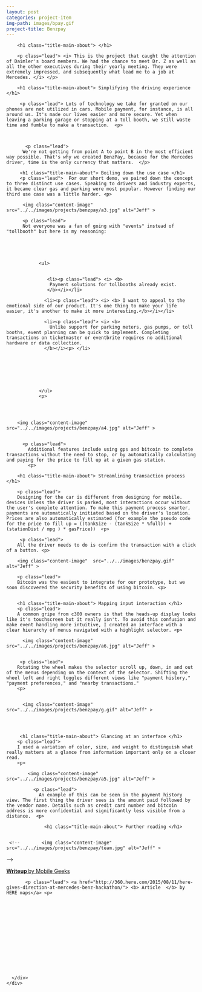 ```yaml
---
layout: post
categories: project-item
img-path: images/bpay.gif
project-title: Benzpay
---
```



<div class="container">
  <div class="description"> 
    <div class="row text-left">
      <div class="col-sm-10 col-sm-offset-1">

        <h1 class="title-main-about"> </h1>

        <p class="lead"> <i> This is the project that caught the attention of Daimler's board members. We had the chance to meet Dr. Z as well as all the other executives during their yearly meeting. They were extremely impressed, and subsequently what lead me to a job at Mercedes. </i> </p>

        <h1 class="title-main-about"> Simplifying the driving experience </h1>

         <p class="lead"> Lots of technology we take for granted on our phones are not utilized in cars. Mobile payment, for instance, is all around us. It's made our lives easier and more secure. Yet when leaving a parking garage or stopping at a toll booth, we still waste time and fumble to make a transaction.  <p>

          

           <p class="lead">
          We're not getting from point A to point B in the most efficient way possible. That's why we created BenzPay, because for the Mercedes driver, time is the only currency that matters.  </p>

         <h1 class="title-main-about"> Boiling down the use case </h1>
         <p class="lead">  For our short demo, we paired down the concept to three distinct use cases. Speaking to drivers and industry experts, it became clear gas and parking were most popular. However finding our third use case was a little harder. <p>

          <img class="content-image"  src="../../images/projects/benzpay/a3.jpg" alt="Jeff" >

          <p class="lead">
          Not everyone was a fan of going with "events" instead of "tollbooth" but here is my reasoning:

      



                <ul>
                
                 
                   <li><p class="lead"> <i> <b>
                    Payment solutions for tollbooths already exist.
                   </b></i></li>

                  <li><p class="lead"> <i> <b> I want to appeal to the emotional side of our product. It's one thing to make your life easier, it's another to make it more interesting.</b></i></li>

                  <li><p class="lead"> <i> <b>
                    Unlike support for parking meters, gas pumps, or toll booths, event planning can be quick to implement. Completing transactions on ticketmaster or eventbrite requires no additional hardware or data collection.
                  </b></i><p> </li>

                  





                </ul>
                <p>


       

        <img class="content-image"  src="../../images/projects/benzpay/a4.jpg" alt="Jeff" >


          <p class="lead">
            Additional features include using gps and bitcoin to complete transactions without the need to stop, or by automatically calculating and paying for the price to fill up at a given gas station. 
            <p>

        <h1 class="title-main-about"> Streamlining transaction process </h1>     

        <p class="lead">  
        Designing for the car is different from designing for mobile. devices Unless the driver is parked, most interactions occur without the user's complete attention. To make this payment process smarter, payments are automatically initiated based on the driver's location. Prices are also automatically estimated (for example the pseudo code for the price to fill up = ((tankSize - (tankSize * %full)) + (stationDist / mpg ) * gasPrice))  <p>

         <p class="lead"> 
        All the driver needs to do is confirm the transaction with a click of a button. <p>

        <img class="content-image"  src="../../images/benzpay.gif" alt="Jeff" >

        <p class="lead"> 
        Bitcoin was the easiest to integrate for our prototype, but we soon discovered the security benefits of using bitcoin. <p>

       
        <h1 class="title-main-about"> Mapping input interaction </h1>    
        <p class="lead">  
        A common gripe from c300 owners is that the heads-up display looks like it's touchscreen but it really isn't. To avoid this confusion and make event handling more intuitive, I created an interface with a clear hierarchy of menus navigated with a highlight selector. <p>

          <img class="content-image" src="../../images/projects/benzpay/a6.jpg" alt="Jeff" >


         <p class="lead">
        Rotating the wheel makes the selector scroll up, down, in and out of the menus depending on the context of the selector. Shifting the wheel left and right toggles different views like "payment history," "payment preferences," and "nearby transactions."
        <p>


          <img class="content-image" src="../../images/projects/benzpay/g.gif" alt="Jeff" >
       

      

         <h1 class="title-main-about"> Glancing at an interface </h1>         
        <p class="lead">  
        I used a variation of color, size, and weight to distinguish what really matters at a glance from information important only on a closer read. 
        <p>

            <img class="content-image"  src="../../images/projects/benzpay/a5.jpg" alt="Jeff" >

              <p class="lead">  
                An example of this can be seen in the payment history view. The first thing the driver sees is the amount paid followed by the vendor name. Details such as credit card number and bitcoin address is more confidential and significantly less visible from a distance.  <p>
<!-- 
        <h1 class="title-main-about"> Demo video </h1>  

         <p class="lead"> <a href="https://www.crunchbase.com/person/yashad-kulkarni#/entity"> 

          <b> Yashad </b>from TechCrunch </a>filmed this video for us.

           <div class="embed-responsive embed-responsive-16by9">
                      <iframe class="embed-responsive-item" src="https://player.vimeo.com/video/132971331"></iframe>
                  </div>
 -->
                  <h1 class="title-main-about"> Further reading </h1>  

           
     <!--        <img class="content-image"  src="../../images/projects/benzpay/team.jpg" alt="Jeff" >
 -->
              <p class="lead"> <a href="http://www.mobilegeeks.com/mercedes-benz-hack-a-thon-a-snapshot-of-developing-for-automotive/">  <b>  Writeup </b> by Mobile Geeks </a>  <p>

           <p class="lead"> <a href="http://360.here.com/2015/08/11/here-gives-direction-at-mercedes-benz-hackathon/"> <b> Article  </b> by HERE maps</a> <p>

           



    



            
                 

         


      </div>
    </div>
  </div>
</div>